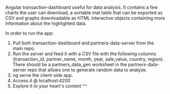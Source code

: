 Angular transaction-dashboard useful for data analysis. It contains a few charts the user can download, a sortable mat table that can be exported as CSV and graphs downloadable as HTML interactive objects containing more information about the highlighted data. 

In order to run the app:
1. Pull both transaction-dashboard and partners-data-server from the main repo.
2. Run the server and feed it with a CSV file with the following columns (transaction_id, partner_name, month, year, sale_value, country, region). There should be a partners_data_gen worksheet in the partners-data-server repo that allows one to generate random data to analyze.
3. ng serve the client-side app.
4. Access it @ localhost:4200
5. Explore it to your heart's content ^^
